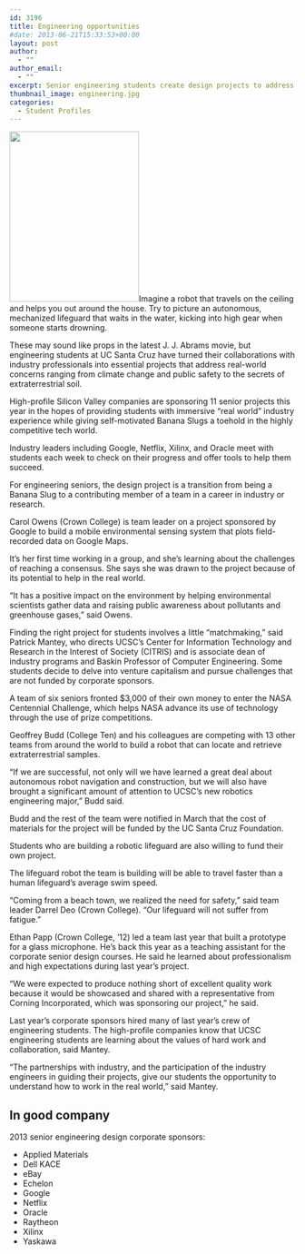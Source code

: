 ```yaml
---
id: 3196
title: Engineering opportunities
#date: 2013-06-21T15:33:53+00:00
layout: post
author:
  - ""
author_email:
  - ""
excerpt: Senior engineering students create design projects to address real-world problems—some with sponsorships from high-profile companies
thumbnail_image: engineering.jpg
categories:
  - Student Profiles
---
```

<img class="alignright size-medium wp-image-3197" src="http://live-ucsc-giving.pantheonsite.io/wp-content/uploads/2017/09/engineering-228x300.jpg" alt="" width="228" height="300" srcset="https://ucsc-giving.lndo.site/wp-content/uploads/2017/09/engineering-228x300.jpg 228w, https://ucsc-giving.lndo.site/wp-content/uploads/2017/09/engineering.jpg 376w" sizes="(max-width: 228px) 100vw, 228px" />Imagine a robot that travels on the ceiling and helps you out around the house. Try to picture an autonomous, mechanized lifeguard that waits in the water, kicking into high gear when someone starts drowning.

These may sound like props in the latest J. J. Abrams movie, but engineering students at UC Santa Cruz have turned their collaborations with industry professionals into essential projects that address real-world concerns ranging from climate change and public safety to the secrets of extraterrestrial soil.

High-profile Silicon Valley companies are sponsoring 11 senior projects this year in the hopes of providing students with immersive &#8220;real world&#8221; industry experience while giving self-motivated Banana Slugs a toehold in the highly competitive tech world.

Industry leaders including Google, Netflix, Xilinx, and Oracle meet with students each week to check on their progress and offer tools to help them succeed.

For engineering seniors, the design project is a transition from being a Banana Slug to a contributing member of a team in a career in industry or research.

Carol Owens (Crown College) is team leader on a project sponsored by Google to build a mobile environmental sensing system that plots field-recorded data on Google Maps.

It&#8217;s her first time working in a group, and she&#8217;s learning about the challenges of reaching a consensus. She says she was drawn to the project because of its potential to help in the real world.

&#8220;It has a positive impact on the environment by helping environmental scientists gather data and raising public awareness about pollutants and greenhouse gases,&#8221; said Owens.

Finding the right project for students involves a little &#8220;matchmaking,&#8221; said Patrick Mantey, who directs UCSC&#8217;s Center for Information Technology and Research in the Interest of Society (CITRIS) and is associate dean of industry programs and Baskin Professor of Computer Engineering. Some students decide to delve into venture capitalism and pursue challenges that are not funded by corporate sponsors.

A team of six seniors fronted $3,000 of their own money to enter the NASA Centennial Challenge, which helps NASA advance its use of technology through the use of prize competitions.

Geoffrey Budd (College Ten) and his colleagues are competing with 13 other teams from around the world to build a robot that can locate and retrieve extraterrestrial samples.

&#8220;If we are successful, not only will we have learned a great deal about autonomous robot navigation and construction, but we will also have brought a significant amount of attention to UCSC&#8217;s new robotics engineering major,&#8221; Budd said.

Budd and the rest of the team were notified in March that the cost of materials for the project will be funded by the UC Santa Cruz Foundation.

Students who are building a robotic lifeguard are also willing to fund their own project.

The lifeguard robot the team is building will be able to travel faster than a human lifeguard&#8217;s average swim speed.

&#8220;Coming from a beach town, we realized the need for safety,&#8221; said team leader Darrel Deo (Crown College). &#8220;Our lifeguard will not suffer from fatigue.&#8221;

Ethan Papp (Crown College, &#8217;12) led a team last year that built a prototype for a glass microphone. He&#8217;s back this year as a teaching assistant for the corporate senior design courses. He said he learned about professionalism and high expectations during last year&#8217;s project.

&#8220;We were expected to produce nothing short of excellent quality work because it would be showcased and shared with a representative from Corning Incorporated, which was sponsoring our project,&#8221; he said.

Last year&#8217;s corporate sponsors hired many of last year&#8217;s crew of engineering students. The high-profile companies know that UCSC engineering students are learning about the values of hard work and collaboration, said Mantey.

&#8220;The partnerships with industry, and the participation of the industry engineers in guiding their projects, give our students the opportunity to understand how to work in the real world,&#8221; said Mantey.

## In good company

2013 senior engineering design corporate sponsors:

  * Applied Materials
  * Dell KACE
  * eBay
  * Echelon
  * Google
  * Netflix
  * Oracle
  * Raytheon
  * Xilinx
  * Yaskawa
